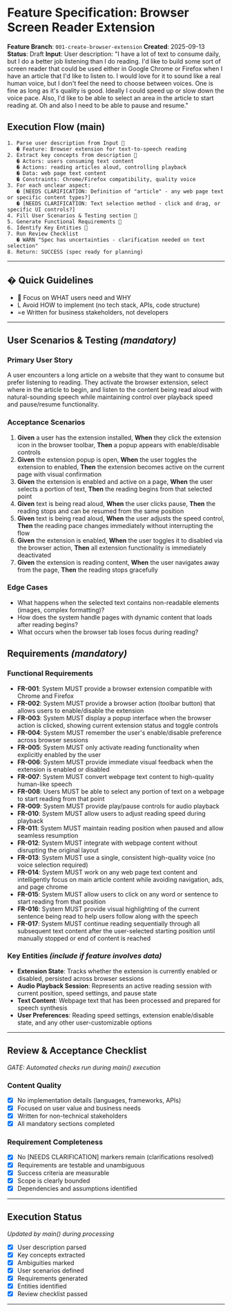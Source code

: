 # Feature Specification: Browser Screen Reader Extension

**Feature Branch**: `001-create-browser-extension`
**Created**: 2025-09-13
**Status**: Draft
**Input**: User description: "I have a lot of text to consume daily, but I do a better job listening than I do reading. I'd like to build some sort of screen reader that could be used either in Google Chrome or Firefox when I have an article that I'd like to listen to. I would love for it to sound like a real human voice, but I don't feel the need to choose between voices. One is fine as long as it's quality is good. Ideally I could speed up or slow down the voice pace. Also, I'd like to be able to select an area in the article to start reading at. Oh and also I need to be able to pause and resume."

## Execution Flow (main)
```
1. Parse user description from Input 
   � Feature: Browser extension for text-to-speech reading
2. Extract key concepts from description 
   � Actors: users consuming text content
   � Actions: reading articles aloud, controlling playback
   � Data: web page text content
   � Constraints: Chrome/Firefox compatibility, quality voice
3. For each unclear aspect:
   � [NEEDS CLARIFICATION: Definition of "article" - any web page text or specific content types?]
   � [NEEDS CLARIFICATION: Text selection method - click and drag, or specific UI controls?]
4. Fill User Scenarios & Testing section 
5. Generate Functional Requirements 
6. Identify Key Entities 
7. Run Review Checklist
   � WARN "Spec has uncertainties - clarification needed on text selection"
8. Return: SUCCESS (spec ready for planning)
```

---

## � Quick Guidelines
-  Focus on WHAT users need and WHY
- L Avoid HOW to implement (no tech stack, APIs, code structure)
- =e Written for business stakeholders, not developers

---

## User Scenarios & Testing *(mandatory)*

### Primary User Story
A user encounters a long article on a website that they want to consume but prefer listening to reading. They activate the browser extension, select where in the article to begin, and listen to the content being read aloud with natural-sounding speech while maintaining control over playback speed and pause/resume functionality.

### Acceptance Scenarios
1. **Given** a user has the extension installed, **When** they click the extension icon in the browser toolbar, **Then** a popup appears with enable/disable controls
2. **Given** the extension popup is open, **When** the user toggles the extension to enabled, **Then** the extension becomes active on the current page with visual confirmation
3. **Given** the extension is enabled and active on a page, **When** the user selects a portion of text, **Then** the reading begins from that selected point
4. **Given** text is being read aloud, **When** the user clicks pause, **Then** the reading stops and can be resumed from the same position
5. **Given** text is being read aloud, **When** the user adjusts the speed control, **Then** the reading pace changes immediately without interrupting the flow
6. **Given** the extension is enabled, **When** the user toggles it to disabled via the browser action, **Then** all extension functionality is immediately deactivated
7. **Given** the extension is reading content, **When** the user navigates away from the page, **Then** the reading stops gracefully

### Edge Cases
- What happens when the selected text contains non-readable elements (images, complex formatting)?
- How does the system handle pages with dynamic content that loads after reading begins?
- What occurs when the browser tab loses focus during reading?

## Requirements *(mandatory)*

### Functional Requirements
- **FR-001**: System MUST provide a browser extension compatible with Chrome and Firefox
- **FR-002**: System MUST provide a browser action (toolbar button) that allows users to enable/disable the extension
- **FR-003**: System MUST display a popup interface when the browser action is clicked, showing current extension status and toggle controls
- **FR-004**: System MUST remember the user's enable/disable preference across browser sessions
- **FR-005**: System MUST only activate reading functionality when explicitly enabled by the user
- **FR-006**: System MUST provide immediate visual feedback when the extension is enabled or disabled
- **FR-007**: System MUST convert webpage text content to high-quality human-like speech
- **FR-008**: Users MUST be able to select any portion of text on a webpage to start reading from that point
- **FR-009**: System MUST provide play/pause controls for audio playback
- **FR-010**: System MUST allow users to adjust reading speed during playback
- **FR-011**: System MUST maintain reading position when paused and allow seamless resumption
- **FR-012**: System MUST integrate with webpage content without disrupting the original layout
- **FR-013**: System MUST use a single, consistent high-quality voice (no voice selection required)
- **FR-014**: System MUST work on any web page text content and intelligently focus on main article content while avoiding navigation, ads, and page chrome
- **FR-015**: System MUST allow users to click on any word or sentence to start reading from that position
- **FR-016**: System MUST provide visual highlighting of the current sentence being read to help users follow along with the speech
- **FR-017**: System MUST continue reading sequentially through all subsequent text content after the user-selected starting position until manually stopped or end of content is reached

### Key Entities *(include if feature involves data)*
- **Extension State**: Tracks whether the extension is currently enabled or disabled, persisted across browser sessions
- **Audio Playback Session**: Represents an active reading session with current position, speed settings, and pause state
- **Text Content**: Webpage text that has been processed and prepared for speech synthesis
- **User Preferences**: Reading speed settings, extension enable/disable state, and any other user-customizable options

---

## Review & Acceptance Checklist
*GATE: Automated checks run during main() execution*

### Content Quality
- [x] No implementation details (languages, frameworks, APIs)
- [x] Focused on user value and business needs
- [x] Written for non-technical stakeholders
- [x] All mandatory sections completed

### Requirement Completeness
- [x] No [NEEDS CLARIFICATION] markers remain (clarifications resolved)
- [x] Requirements are testable and unambiguous
- [x] Success criteria are measurable
- [x] Scope is clearly bounded
- [x] Dependencies and assumptions identified

---

## Execution Status
*Updated by main() during processing*

- [x] User description parsed
- [x] Key concepts extracted
- [x] Ambiguities marked
- [x] User scenarios defined
- [x] Requirements generated
- [x] Entities identified
- [x] Review checklist passed

---